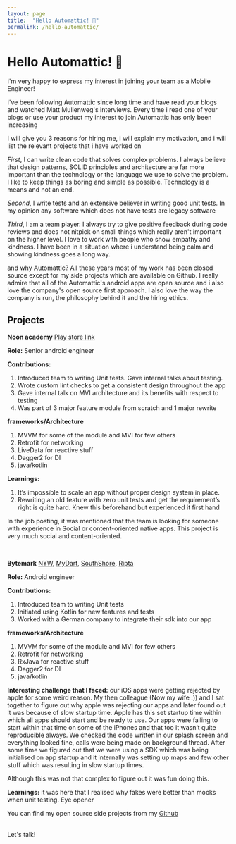 ```yaml
---
layout: page
title:  "Hello Automattic! 👋"
permalink: /hello-automattic/
---
```


# Hello Automattic! 👋

<p>I'm very happy to express my interest in joining your team as a Mobile Engineer!</p>

<p>I've been following Automattic since long time and have read your blogs and watched Matt Mullenweg's interviews. Every time i read one of your blogs or use your product my interest to join Automattic has only been increasing</p>

<p>I will give you 3 reasons for hiring me, i will explain my motivation, and i will list the relevant projects that i have worked on</p>

*First*, I can write clean code that solves complex problems. I always believe that design patterns, SOLID principles and architecture are far more important than the technology or the language we use to solve the problem. I like to keep things as boring and simple as possible. Technology is a means and not an end.

*Second*, I write tests and an extensive believer in writing good unit tests. In my opinion any software which does not have tests are legacy software

*Third*, I am a team player. I always try to give positive feedback during code reviews and does not nitpick on small things which really aren't important on the higher level. I love to work with people who show empathy and kindness. I have been in a situation where i understand being calm and showing kindness goes a long way.

and why Automattic? All these years most of my work has been closed source except for my side projects which are available on Github. I really admire that all of the Automattic's android apps are open source and i also
love the company's open source first approach. I also love the way the company is run, the philosophy behind it and the hiring ethics.


## Projects
**Noon academy** [Play store link](https://play.google.com/store/apps/details?id=com.noonEdu.k12App&hl=en_IN) 

**Role:** Senior android engineer

**Contributions:** 
1. Introduced team to writing Unit tests. Gave internal talks about testing.
2. Wrote custom lint checks to get a consistent design throughout the app
3. Gave internal talk on MVI architecture and its benefits with respect to testing
4. Was part of 3 major feature module from scratch and 1 major rewrite

**frameworks/Architecture**
1. MVVM for some of the module and MVI for few others
2. Retrofit for networking
3. LiveData for reactive stuff
4. Dagger2 for DI
5. java/kotlin

**Learnings:** 
1. It’s impossible to scale an app without proper design system in place.
2. Rewriting an old feature with zero unit tests and get the requirement’s right is quite hard. Knew this beforehand but experienced it first hand

In the job posting, it was mentioned that the team is looking for someone with experience in Social or content-oriented native apps. This project is very much social and content-oriented. 

<br/>

**Bytemark**
[NYW](https://play.google.com/store/apps/details?id=co.bytemark.nywaterway&hl=en_US),
[MyDart](https://play.google.com/store/apps/details?id=co.bytemark.mydart&hl=en_US),
[SouthShore](https://play.google.com/store/apps/details?id=co.bytemark.southshore&hl=en_US),
[Ripta](https://play.google.com/store/apps/details?id=co.bytemark.ripta&hl=en_US)

**Role:** Android engineer

**Contributions:** 
1. Introduced team to writing Unit tests
2. Initiated using Kotlin for new features and tests
3. Worked with a German company to integrate their sdk into our app

**frameworks/Architecture**
1. MVVM for some of the module and MVI for few others
2. Retrofit for networking
3. RxJava for reactive stuff
4. Dagger2 for DI
5. java/kotlin

**Interesting challenge that I faced:** our iOS apps were getting rejected by apple for some weird reason. My then colleague (Now my wife :)) and I sat together to figure out why apple was rejecting our apps and later found out it was because of slow startup time. Apple has this set startup time within which all apps should start and be ready to use. Our apps were failing to start within that time on some of the iPhones and that too it wasn’t quite reproducible always. We checked the code written in our splash screen and everything looked fine, calls were being made on background thread. After some time we figured out that we were using a SDK which was being initialised on app startup and it internally was setting up maps and few other stuff which was resulting in slow startup times. 

Although this was not that complex to figure out it was fun doing this.

**Learnings:** it was here that I realised why fakes were better than mocks when unit testing. Eye opener

You can find my open source side projects from my [Github](https://github.com/AnirudhBhat/)

<br/>
Let's talk!

